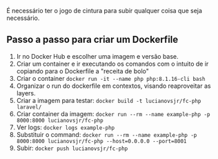 É necessário ter o jogo de cintura para subir qualquer coisa que seja necessário.

## Passo a passo para criar um Dockerfile
1. Ir no Docker Hub e escolher uma imagem e versão base.
2. Criar um container e ir executando os comandos com o intuito de ir copiando para o Dockerfile a "receita de bolo"
3. Criar o container `docker run -it --name php php:8.1.16-cli bash`
4. Organizar o run do dockerfile em contextos, visando reaproveitar as layers.
5. Criar a imagem para testar: `docker build -t lucianovsjr/fc-php laravel/`
6. Criar container da imagem: `docker run --rm --name example-php -p 8000:8000 lucianovsjr/fc-php`
7. Ver logs: `docker logs example-php`
8. Substituir o command: `docker run --rm --name example-php -p 8000:8000 lucianovsjr/fc-php --host=0.0.0.0 --port=8001`
9. Subir: `docker push lucianovsjr/fc-php`
